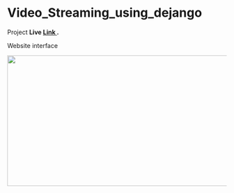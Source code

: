 # Video_Streaming_using_dejango
Project <b> Live <a href="https://elearningappassignment.pythonanywhere.com/" target="_blank"> Link </a>. </b>
<p>Website interface</p>
<img src="https://i.postimg.cc/QMn16bp9/Screenshot-9.png" width="600" height="300">

